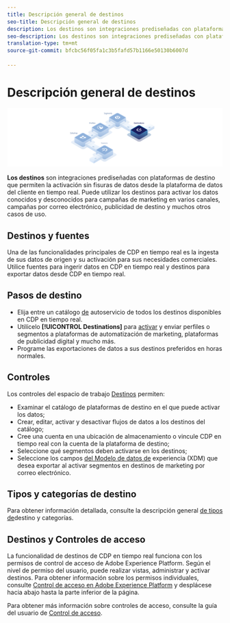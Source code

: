 ```yaml
---
title: Descripción general de destinos
seo-title: Descripción general de destinos
description: Los destinos son integraciones prediseñadas con plataformas de destino que permiten la activación sin fisuras de datos desde la plataforma de datos del cliente en tiempo real. Puede utilizar Destinos en la plataforma de datos del cliente en tiempo real de Adobe para activar los datos conocidos y desconocidos para campañas de marketing en canal cruzado, campañas por correo electrónico, publicidad de destino y muchos otros casos de uso.
seo-description: Los destinos son integraciones prediseñadas con plataformas de destino que permiten la activación sin fisuras de datos desde la plataforma de datos del cliente en tiempo real. Puede utilizar Destinos en la plataforma de datos del cliente en tiempo real de Adobe para activar los datos conocidos y desconocidos para campañas de marketing en canal cruzado, campañas por correo electrónico, publicidad de destino y muchos otros casos de uso.
translation-type: tm+mt
source-git-commit: bfcbc56f05fa1c3b5fafd57b1166e50130b6007d

---
```



# Descripción general de destinos

![Pancarta de información general sobre destinos](/help/rtcdp/destinations/assets/destinations-overview-banner.png)

**Los destinos** son integraciones prediseñadas con plataformas de destino que permiten la activación sin fisuras de datos desde la plataforma de datos del cliente en tiempo real. Puede utilizar los destinos para activar los datos conocidos y desconocidos para campañas de marketing en varios canales, campañas por correo electrónico, publicidad de destino y muchos otros casos de uso.

## Destinos y fuentes

Una de las funcionalidades principales de CDP en tiempo real es la ingesta de sus datos de origen y su activación para sus necesidades comerciales. Utilice fuentes para ingerir datos en CDP en tiempo real y destinos para exportar datos desde CDP en tiempo real.

## Pasos de destino

* Elija entre un catálogo [de](/help/rtcdp/destinations/destinations-catalog.md) autoservicio de todos los destinos disponibles en CDP en tiempo real.
* Utilícelo **[!UICONTROL Destinations]** para [activar](/help/rtcdp/destinations/activate-destinations.md) y enviar perfiles o segmentos a plataformas de automatización de marketing, plataformas de publicidad digital y mucho más.
* Programe las exportaciones de datos a sus destinos preferidos en horas normales.

## Controles

Los controles del espacio de trabajo [Destinos](/help/rtcdp/destinations/destinations-workspace.md) permiten:

* Examinar el catálogo de plataformas de destino en el que puede activar los datos;
* Crear, editar, activar y desactivar flujos de datos a los destinos del catálogo;
* Cree una cuenta en una ubicación de almacenamiento o vincule CDP en tiempo real con la cuenta de la plataforma de destino;
* Seleccione qué segmentos deben activarse en los destinos;
* Seleccione los campos [del Modelo de datos de](https://www.adobe.io/apis/experienceplatform/home/xdm/xdmservices.html#!api-specification/markdown/narrative/technical_overview/schema_registry/xdm_system/xdm_system_in_experience_platform.md) experiencia (XDM) que desea exportar al activar segmentos en destinos de marketing por correo electrónico.

## Tipos y categorías de destino

Para obtener información detallada, consulte la descripción general [de tipos de](/help/rtcdp/destinations/destination-types.md)destino y categorías.

## Destinos y Controles de acceso

La funcionalidad de destinos de CDP en tiempo real funciona con los permisos de control de acceso de Adobe Experience Platform. Según el nivel de permiso del usuario, puede realizar vistas, administrar y activar destinos. Para obtener información sobre los permisos individuales, consulte [Control de acceso en Adobe Experience Platform](https://www.adobe.io/apis/experienceplatform/home/permissions-and-sandboxes/permissions-and-sandboxes.html#!api-specification/markdown/narrative/technical_overview/access-control/access-control-overview.md) y desplácese hacia abajo hasta la parte inferior de la página.

Para obtener más información sobre controles de acceso, consulte la guía del usuario de [Control de acceso](https://www.adobe.io/apis/experienceplatform/home/permissions-and-sandboxes/permissions-and-sandboxes.html#!api-specification/markdown/narrative/technical_overview/access-control/access-control-user-guide.md).